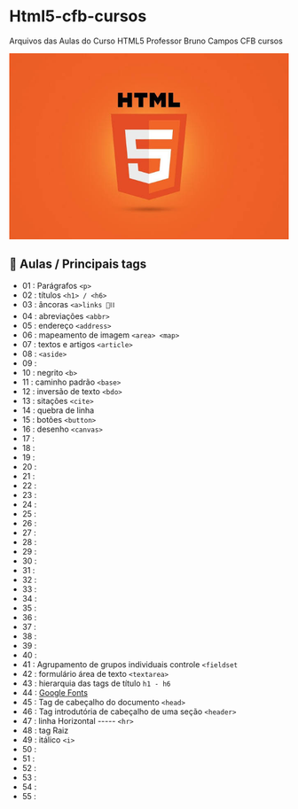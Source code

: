# Html5-cfb-cursos
Arquivos das Aulas do Curso HTML5
Professor Bruno Campos CFB cursos 

![App Ideas Image](images.jpeg)

## :ledger: Aulas / Principais tags

- 01 : Parágrafos `<p>`
- 02 : títulos `<h1> / <h6>`
- 03 : âncoras `<a>links 🔗⛓️`
- 04 : abreviações `<abbr>`
- 05 : endereço `<address>`
- 06 : mapeamento de imagem `<area> <map>`
- 07 : textos e artigos `<article>`
- 08 : `<aside>`
- 09 : <audio> 🎶🎵
- 10 : negrito `<b>`
- 11 : caminho padrão `<base>`
- 12 : inversão de texto `<bdo>`
- 13 : sitações `<cite>`
- 14 : quebra de linha <br>
- 15 : botões `<button>`
- 16 : desenho `<canvas>`
- 17 : 
- 18 :
- 19 :
- 20 :
- 21 :
- 22 :
- 23 :
- 24 :
- 25 :
- 26 :
- 27 :
- 28 :
- 29 :
- 30 :
- 31 :
- 32 :
- 33 : 
- 34 :
- 35 :
- 36 :
- 37 :
- 38 :
- 39 :
- 40 : 
- 41 : Agrupamento de grupos individuais controle `<fieldset`
- 42 : formulário área de texto `<textarea>`
- 43 : hierarquia das tags de título `h1 - h6`
- 44 : [Google Fonts](https://fonts.google.com/)
- 45 : Tag de cabeçalho do documento `<head>`
- 46 : Tag introdutória de cabeçalho de uma seção `<header>`
- 47 : linha Horizontal ----- `<hr>`
- 48 : <DOCTYPE HTML> <html> tag Raiz 
- 49 : itálico `<i>` 
- 50 : 
- 51 :
- 52 :
- 53 :
- 54 :
- 55 :
